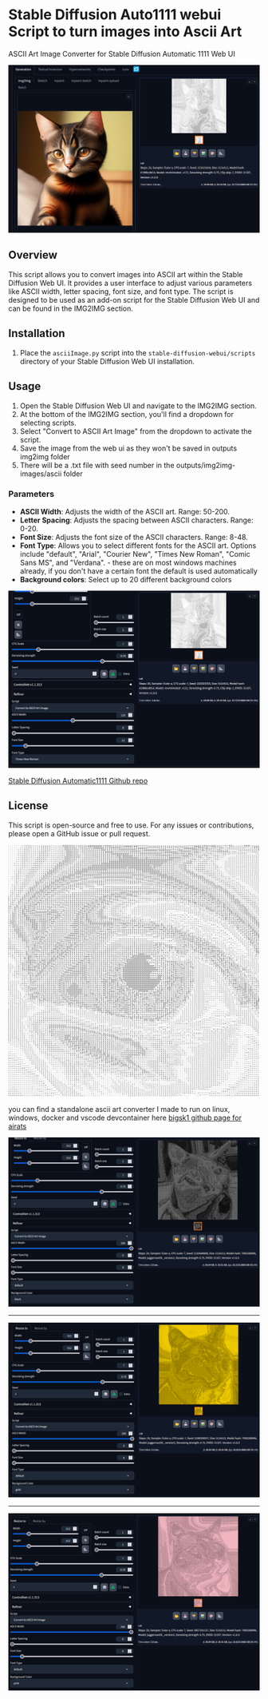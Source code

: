 # Stable Diffusion Auto1111 webui Script to turn images into Ascii Art

ASCII Art Image Converter for Stable Diffusion Automatic 1111 Web UI

![Example Image](./ascii.png)


## Overview

This script allows you to convert images into ASCII art within the Stable Diffusion Web UI. It provides a user interface to adjust various parameters like ASCII width, letter spacing, font size, and font type. The script is designed to be used as an add-on script for the Stable Diffusion Web UI and can be found in the IMG2IMG section.

## Installation

1. Place the `asciiImage.py` script into the `stable-diffusion-webui/scripts` directory of your Stable Diffusion Web UI installation.

## Usage

1. Open the Stable Diffusion Web UI and navigate to the IMG2IMG section.
2. At the bottom of the IMG2IMG section, you'll find a dropdown for selecting scripts.
3. Select "Convert to ASCII Art Image" from the dropdown to activate the script.
4. Save the image from the web ui as they won't be saved in outputs img2img folder
5. There will be a .txt file with seed number in the outputs/img2img-images/ascii folder
   
### Parameters

- **ASCII Width**: Adjusts the width of the ASCII art. Range: 50-200.
- **Letter Spacing**: Adjusts the spacing between ASCII characters. Range: 0-20.
- **Font Size**: Adjusts the font size of the ASCII characters. Range: 8-48.
- **Font Type**: Allows you to select different fonts for the ASCII art. Options include "default", "Arial", "Courier New", "Times New Roman", "Comic Sans MS", and "Verdana". - these are on most windows machines already, if you don't have a certain font the default is used automatically
- **Background colors**: Select up to 20 different background colors

![Example Image](./ascii2.png)

  
[Stable Diffusion Automatic1111 Github repo](https://github.com/AUTOMATIC1111/stable-diffusion-webui)

## License

This script is open-source and free to use. For any issues or contributions, please open a GitHub issue or pull request.


![Example Image](./ascii3.png)

you can find a standalone ascii art converter I made to run on linux, windows, docker and vscode devcontainer here [bigsk1 github page for airats](https://bigsk1.github.io/posts/Converting-images-to-ASCII/)

![Example Image](./ascii4.png)

---

![Example Image](./ascii5.png)

---

![Example Image](./ascii6.png)
